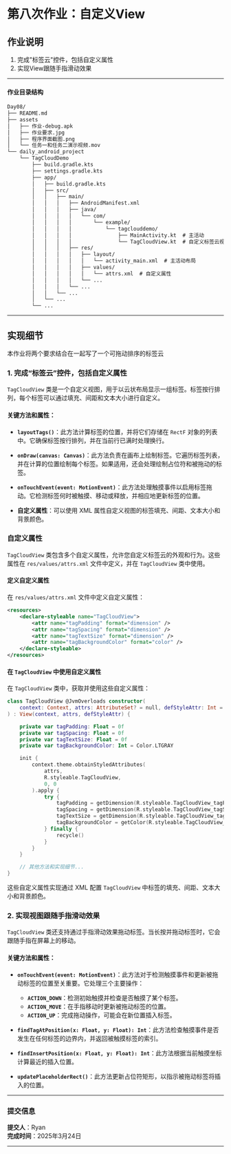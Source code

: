 # **第八次作业：自定义View**

## **作业说明**

1. 完成"标签云"控件，包括自定义属性
2. 实现View跟随手指滑动效果

---

#### **作业目录结构**

```markdown
Day08/  
├── README.md
├── assets
│   ├── 作业-debug.apk
│   ├── 作业要求.jpg
│   ├── 程序界面截图.png
│   └── 任务一和任务二演示视频.mov
└── daily_android_project
    └── TagCloudDemo
        ├── build.gradle.kts
        ├── settings.gradle.kts
        ├── app/
        │   ├── build.gradle.kts
        │   ├── src/
        │   │   ├── main/
        │   │   │   ├── AndroidManifest.xml
        │   │   │   ├── java/
        │   │   │   │   └── com/
        │   │   │   │       └── example/
        │   │   │   │           └── tagclouddemo/
        │   │   │   │               ├── MainActivity.kt  # 主活动
        │   │   │   │               └── TagCloudView.kt  # 自定义标签云视图
        │   │   │   ├── res/
        │   │   │   │   ├── layout/
        │   │   │   │   │   └── activity_main.xml  # 主活动布局
        │   │   │   │   ├── values/
        │   │   │   │   │   └── attrs.xml  # 自定义属性
        │   │   │   │   └── ...
        │   │   │   └── ...
        │   │   └── ...
        │   └── ...
        └── ...
```

---

## 实现细节

本作业将两个要求结合在一起写了一个可拖动排序的标签云

### 1. 完成“标签云”控件，包括自定义属性

`TagCloudView` 类是一个自定义视图，用于以云状布局显示一组标签。标签按行排列，每个标签可以通过填充、间距和文本大小进行自定义。

#### 关键方法和属性：

- **`layoutTags()`**：此方法计算标签的位置，并将它们存储在 `RectF` 对象的列表中。它确保标签按行排列，并在当前行已满时处理换行。

- **`onDraw(canvas: Canvas)`**：此方法负责在画布上绘制标签。它遍历标签列表，并在计算的位置绘制每个标签。如果适用，还会处理绘制占位符和被拖动的标签。

- **`onTouchEvent(event: MotionEvent)`**：此方法处理触摸事件以启用标签拖动。它检测标签何时被触摸、移动或释放，并相应地更新标签的位置。

- **自定义属性**：可以使用 XML 属性自定义视图的标签填充、间距、文本大小和背景颜色。

### 自定义属性

`TagCloudView` 类包含多个自定义属性，允许您自定义标签云的外观和行为。这些属性在 `res/values/attrs.xml` 文件中定义，并在 `TagCloudView` 类中使用。

#### 定义自定义属性

在 `res/values/attrs.xml` 文件中定义自定义属性：

```xml
<resources>
    <declare-styleable name="TagCloudView">
        <attr name="tagPadding" format="dimension" />
        <attr name="tagSpacing" format="dimension" />
        <attr name="tagTextSize" format="dimension" />
        <attr name="tagBackgroundColor" format="color" />
    </declare-styleable>
</resources>
```

#### 在 `TagCloudView` 中使用自定义属性

在 `TagCloudView` 类中，获取并使用这些自定义属性：

```kotlin
class TagCloudView @JvmOverloads constructor(
    context: Context, attrs: AttributeSet? = null, defStyleAttr: Int = 0
) : View(context, attrs, defStyleAttr) {

    private var tagPadding: Float = 0f
    private var tagSpacing: Float = 0f
    private var tagTextSize: Float = 0f
    private var tagBackgroundColor: Int = Color.LTGRAY

    init {
        context.theme.obtainStyledAttributes(
            attrs,
            R.styleable.TagCloudView,
            0, 0
        ).apply {
            try {
                tagPadding = getDimension(R.styleable.TagCloudView_tagPadding, 8f)
                tagSpacing = getDimension(R.styleable.TagCloudView_tagSpacing, 4f)
                tagTextSize = getDimension(R.styleable.TagCloudView_tagTextSize, 14f)
                tagBackgroundColor = getColor(R.styleable.TagCloudView_tagBackgroundColor, Color.LTGRAY)
            } finally {
                recycle()
            }
        }
    }

    // 其他方法和实现细节...
}
```

这些自定义属性实现通过 XML 配置 `TagCloudView` 中标签的填充、间距、文本大小和背景颜色。

### 2. 实现视图跟随手指滑动效果

`TagCloudView` 类还支持通过手指滑动效果拖动标签。当长按并拖动标签时，它会跟随手指在屏幕上的移动。

#### 关键方法和属性：

- **`onTouchEvent(event: MotionEvent)`**：此方法对于检测触摸事件和更新被拖动标签的位置至关重要。它处理三个主要操作：
  - **`ACTION_DOWN`**：检测初始触摸并检查是否触摸了某个标签。
  - **`ACTION_MOVE`**：在手指移动时更新被拖动标签的位置。
  - **`ACTION_UP`**：完成拖动操作，可能会在新位置插入标签。

- **`findTagAtPosition(x: Float, y: Float): Int`**：此方法检查触摸事件是否发生在任何标签的边界内，并返回被触摸标签的索引。

- **`findInsertPosition(x: Float, y: Float): Int`**：此方法根据当前触摸坐标计算最近的插入位置。

- **`updatePlaceholderRect()`**：此方法更新占位符矩形，以指示被拖动标签将插入的位置。

---

### **提交信息**

**提交人**：Ryan  
**完成时间**：2025年3月24日  

---

